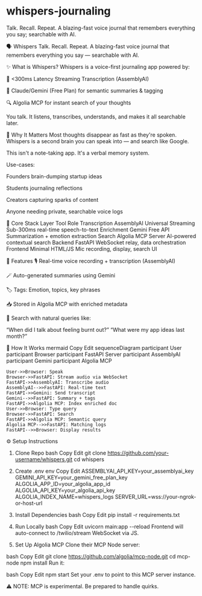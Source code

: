 # whispers-journaling
Talk. Recall. Repeat. A blazing-fast voice journal that remembers everything you say; searchable with AI.

🗣️ Whispers
Talk. Recall. Repeat.
A blazing-fast voice journal that remembers everything you say — searchable with AI.

✨ What is Whispers?
Whispers is a voice-first journaling app powered by:

🧠 <300ms Latency Streaming Transcription (AssemblyAI)

💬 Claude/Gemini (Free Plan) for semantic summaries & tagging

🔍 Algolia MCP for instant search of your thoughts

You talk. It listens, transcribes, understands, and makes it all searchable later.

🧪 Why It Matters
Most thoughts disappear as fast as they're spoken. Whispers is a second brain you can speak into — and search like Google.

This isn't a note-taking app.
It's a verbal memory system.

Use-cases:

Founders brain-dumping startup ideas

Students journaling reflections

Creators capturing sparks of content

Anyone needing private, searchable voice logs

🧩 Core Stack
Layer	Tool	Role
Transcription	AssemblyAI Universal Streaming	Sub-300ms real-time speech-to-text
Enrichment	Gemini Free API	Summarization + emotion extraction
Search	Algolia MCP Server	AI-powered contextual search
Backend	FastAPI	WebSocket relay, data orchestration
Frontend	Minimal HTML/JS	Mic recording, display, search UI

🧠 Features
🎙️ Real-time voice recording + transcription (AssemblyAI)

🪄 Auto-generated summaries using Gemini

🏷️ Tags: Emotion, topics, key phrases

📥 Stored in Algolia MCP with enriched metadata

🔎 Search with natural queries like:

“When did I talk about feeling burnt out?”
“What were my app ideas last month?”

🚀 How It Works
mermaid
Copy
Edit
sequenceDiagram
    participant User
    participant Browser
    participant FastAPI Server
    participant AssemblyAI
    participant Gemini
    participant Algolia MCP

    User->>Browser: Speak
    Browser->>FastAPI: Stream audio via WebSocket
    FastAPI->>AssemblyAI: Transcribe audio
    AssemblyAI-->>FastAPI: Real-time text
    FastAPI->>Gemini: Send transcript
    Gemini-->>FastAPI: Summary + tags
    FastAPI->>Algolia MCP: Index enriched doc
    User->>Browser: Type query
    Browser->>FastAPI: Search
    FastAPI->>Algolia MCP: Semantic query
    Algolia MCP-->>FastAPI: Matching logs
    FastAPI-->>Browser: Display results
⚙️ Setup Instructions
1. Clone Repo
bash
Copy
Edit
git clone https://github.com/your-username/whispers.git
cd whispers
2. Create .env
env
Copy
Edit
ASSEMBLYAI_API_KEY=your_assemblyai_key
GEMINI_API_KEY=your_gemini_free_plan_key
ALGOLIA_APP_ID=your_algolia_app_id
ALGOLIA_API_KEY=your_algolia_api_key
ALGOLIA_INDEX_NAME=whispers_logs
SERVER_URL=wss://your-ngrok-or-host-url
3. Install Dependencies
bash
Copy
Edit
pip install -r requirements.txt
4. Run Locally
bash
Copy
Edit
uvicorn main:app --reload
Frontend will auto-connect to /twilio/stream WebSocket via JS.

5. Set Up Algolia MCP
Clone their MCP Node server:

bash
Copy
Edit
git clone https://github.com/algolia/mcp-node.git
cd mcp-node
npm install
Run it:

bash
Copy
Edit
npm start
Set your .env to point to this MCP server instance.

⚠️ NOTE: MCP is experimental. Be prepared to handle quirks.